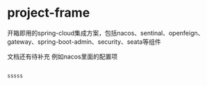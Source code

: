 # project-frame
 开箱即用的spring-cloud集成方案，包括nacos、sentinal、openfeign、gateway、spring-boot-admin、security、seata等组件 

文档还有待补充
例如nacos里面的配置项
```

sssss
```
